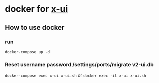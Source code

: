 # docker for [x-ui](https://github.com/sprov065/x-ui)
## How to use docker
### run
 `docker-compose up -d`
### Reset username password /settings/ports/migrate v2-ui.db
`docker-compose exec x-ui x-ui.sh`
or
`docker exec -it x-ui x-ui.sh`
